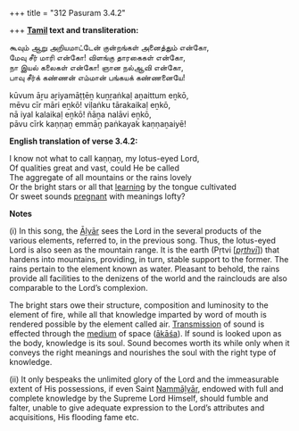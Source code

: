 +++
title = "312 Pasuram 3.4.2"

+++
**[Tamil](/definition/tamil#history "show Tamil definitions") text and transliteration:**

கூவும் ஆறு அறியமாட்டேன் குன்றங்கள் அனைத்தும் என்கோ,  
மேவு சீர் மாரி என்கோ! விளங்கு தாரகைகள் என்கோ,  
நா இயல் கலைகள் என்கோ! ஞான நல்ஆவி என்கோ,  
பாவு சீர்க் கண்ணன் எம்மான் பங்கயக் கண்ணனையே!

kūvum āṟu aṟiyamāṭṭēṉ kuṉṟaṅkaḷ aṉaittum eṉkō,  
mēvu cīr māri eṉkō! viḷaṅku tārakaikaḷ eṉkō,  
nā iyal kalaikaḷ eṉkō! ñāṉa nalāvi eṉkō,  
pāvu cīrk kaṇṇaṉ emmāṉ paṅkayak kaṇṇaṉaiyē!

**English translation of verse 3.4.2:**

I know not what to call kaṇṇaṉ, my lotus-eyed Lord,  
Of qualities great and vast, could He be called  
The aggregate of all mountains or the rains lovely  
Or the bright stars or all that [learning](/definition/learning#history "show learning definitions") by the tongue cultivated  
Or sweet sounds [pregnant](/definition/pregnant#history "show pregnant definitions") with meanings lofty?

**Notes**

\(i\) In this song, the [Āḻvār](/definition/aḻvar#vaishnavism "show Āḻvār definitions") sees the Lord in the several products of the various elements, referred to, in the previous song. Thus, the lotus-eyed Lord is also seen as the mountain range. It is the earth (Pṛtvi [*[pṛthvī](/definition/prithvi#vaishnavism "show pṛthvī definitions")*]) that hardens into mountains, providing, in turn, stable support to the former. The rains pertain to the element known as water. Pleasant to behold, the rains provide all facilities to the denizens of the world and the rainclouds are also comparable to the Lord’s complexion.

The bright stars owe their structure, composition and luminosity to the element of fire, while all that knowledge imparted by word of mouth is rendered possible by the element called air. [Transmission](/definition/transmission#history "show Transmission definitions") of sound is effected through the [medium](/definition/medium#history "show medium definitions") of space ([ākāśa](/definition/akasha#history "show ākāśa definitions")). If sound is looked upon as the body, knowledge is its soul. Sound becomes worth its while only when it conveys the right meanings and nourishes the soul with the right type of knowledge.

\(ii\) It only bespeaks the unlimited glory of the Lord and the immeasurable extent of His possessions, if even Saint [Nammāḻvār](/definition/nammalvar#vaishnavism "show Nammāḻvār definitions"), endowed with full and complete knowledge by the Supreme Lord Himself, should fumble and falter, unable to give adequate expression to the Lord’s attributes and acquisitions, His flooding fame etc.


